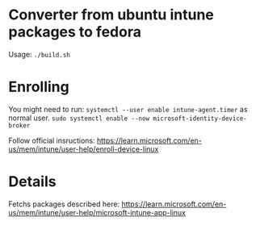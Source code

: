 # Converter from ubuntu intune packages to fedora

Usage: `./build.sh`

# Enrolling

You might need to run:
`systemctl --user enable intune-agent.timer` as normal user.
`sudo systemctl enable --now microsoft-identity-device-broker`

Follow official insructions: https://learn.microsoft.com/en-us/mem/intune/user-help/enroll-device-linux

# Details

Fetchs packages described here: https://learn.microsoft.com/en-us/mem/intune/user-help/microsoft-intune-app-linux
